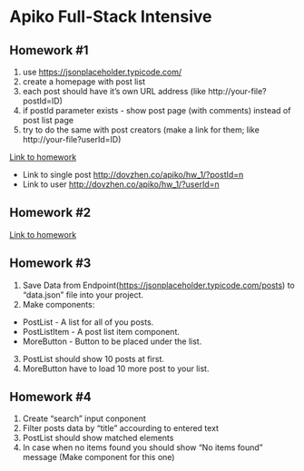 # Apiko Full-Stack Intensive

## Homework #1 ##

1. use https://jsonplaceholder.typicode.com/
2. create a homepage with post list
3. each post should have it’s own URL address (like http://your-file?postId=ID)
4. if postId parameter exists - show post page (with comments) instead of post list page
5. try to do the same with post creators (make a link for them; like http://your-file?userId=ID)

[Link to homework](http://dovzhen.co/apiko/hw_1/)
- Link to single post http://dovzhen.co/apiko/hw_1/?postId=n
- Link to user http://dovzhen.co/apiko/hw_1/?userId=n

## Homework #2 ##

[Link to homework](http://dovzhen.co/apiko/hw_2/)

## Homework #3 ##

1. Save Data from Endpoint(https://jsonplaceholder.typicode.com/posts) to “data.json” file into your project.
2. Make components:
  - PostList - A list for all of you posts.
  - PostListItem - A post list item component.
  - MoreButton - Button to be placed under the list.
3. PostList should show 10 posts at first.
4. MoreButton have to load 10 more post to your list.

## Homework #4 ##

1. Create “search” input conponent
2. Filter posts data by “title” accourding to entered text
3. PostList should show matched elements
4. In case when no items found you should show “No items found” message (Make component for this one)